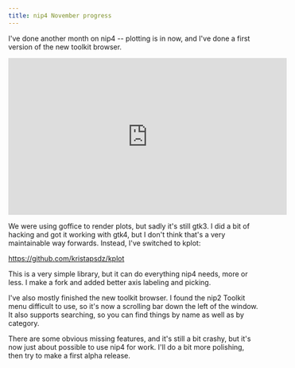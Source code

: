 ```yaml
---
title: nip4 November progress
---
```


I've done another month on nip4 -- plotting is in now, and I've done a
first version of the new toolkit browser.

<iframe width="560" height="315" src="https://www.youtube.com/embed/Qo38aMJ5JZ4?si=AfAmFBqSc9H6rRAT" title="YouTube video player" frameborder="0" allow="accelerometer; autoplay; clipboard-write; encrypted-media; gyroscope; picture-in-picture; web-share" referrerpolicy="strict-origin-when-cross-origin" allowfullscreen></iframe>

We were using goffice to render plots, but sadly it's still gtk3. I did
a bit of hacking and got it working with gtk4, but I don't think that's a
very maintainable way forwards. Instead, I've switched to kplot:

https://github.com/kristapsdz/kplot

This is a very simple library, but it can do everything nip4 needs, more
or less. I make a fork and added better axis labeling and picking.

I've also mostly finished the new toolkit browser. I found the nip2 Toolkit
menu difficult to use, so it's now a scrolling bar down the left of the
window. It also supports searching, so you can find things by name as well
as by category.

There are some obvious missing features, and it's still a bit crashy,
but it's now just about possible to use nip4 for work. I'll do a bit more
polishing, then try to make a first alpha release.

